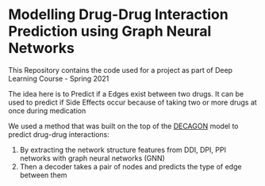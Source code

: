 # Modelling Drug-Drug Interaction Prediction using Graph Neural Networks

This Repository contains the code used for a project as part of Deep Learning Course - Spring 2021

The idea here is to Predict if a Edges exist between two drugs. It can be used to predict if Side Effects occur because of taking two or more drugs at once during medication

We used a method that was built on the top of the [DECAGON](https://github.com/mims-harvard/decagon) model to predict drug-drug interactions:
1. By extracting the network structure features from DDI, DPI, PPI networks with graph neural networks (GNN)
2. Then a decoder takes a pair of nodes and predicts the type of edge between them
